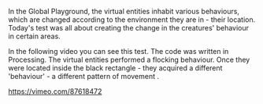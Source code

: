 In the Global Playground, the virtual entities inhabit various behaviours, which are changed according to the environment they are in - their location.
Today's test was all about creating the change in the creatures' behaviour in certain areas.

In the following video you can see this test. The code was written in Processing. 
The virtual entities performed a flocking behaviour. Once they were located inside the black rectangle - they acquired a different 'behaviour' - a different pattern of movement .

https://vimeo.com/87618472

